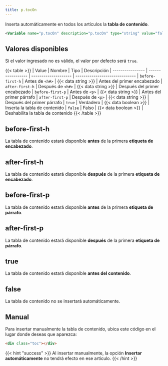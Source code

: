 ```yaml
---
title: p.tocOn
---
```


Inserta automáticamente en todos los artículos la **tabla de contenido**.

```xml
<Variable name="p.tocOn" description="p.tocOn" type="string" value="false"/>
```


## Valores disponibles

Si el valor ingresado no es válido, el valor por defecto será `true`.

{{< table >}}
| Value            | Nombre            | Tipo                 | Descripción
| ---------------- | ----------------- | -------------------- | ------------------------------
| `before-first-h` | Antes de `<h#>`   | {{< data string >}}  | Antes del primer encabezado
| `after-first-h`  | Después de `<h#>` | {{< data string >}}  | Después del primer encabezado
| `before-first-p` | Antes de `<p>`    | {{< data string >}}  | Antes del primer párrafo
| `after-first-p`  | Después de `<p>`  | {{< data string >}}  | Después del primer párrafo
| `true`           | Verdadero         | {{< data boolean >}} | Inserta la tabla de contenido
| `false`          | Falso             | {{< data boolean >}} | Deshabilita la tabla de contenido
{{< /table >}}

## before-first-h

La tabla de contenido estará disponible **antes** de la primera **etiqueta de encabezado**.

## after-first-h

La tabla de contenido estará disponible **después** de la primera **etiqueta de encabezado**.

## before-first-p

La tabla de contenido estará disponible **antes** de la primera **etiqueta de párrafo**.

## after-first-p

La tabla de contenido estará disponible **después** de la primera **etiqueta de párrafo**.

## true

La tabla de contenido estará disponible **antes del contenido**.

## false

La tabla de contenido no se insertará automáticamente.

## Manual

Para insertar manualmente la tabla de contenido, ubica este código en el lugar donde deseas que aparezca:

```html
<div class="toc"></div>
```

{{< hint "success" >}}
Al insertar manualmente, la opción **Insertar automáticamente** no tendrá efecto en ese artículo.
{{< /hint >}}
